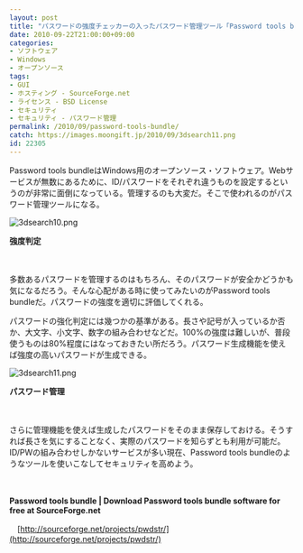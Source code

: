 ```yaml
---
layout: post
title: "パスワードの強度チェッカーの入ったパスワード管理ツール「Password tools bundle」"
date: 2010-09-22T21:00:00+09:00
categories:
- ソフトウェア
- Windows
- オープンソース
tags: 
- GUI
- ホスティング - SourceForge.net
- ライセンス - BSD License
- セキュリティ
- セキュリティ - パスワード管理
permalink: /2010/09/password-tools-bundle/
catch: https://images.moongift.jp/2010/09/3dsearch11.png
id: 22305
---
```

Password tools bundleはWindows用のオープンソース・ソフトウェア。Webサービスが無数にあるために、ID/パスワードをそれぞれ違うものを設定するというのが非常に面倒になっている。管理するのも大変だ。そこで使われるのがパスワード管理ツールになる。

  

![3dsearch10.png](https://images.moongift.jp/2010/09/3dsearch10.png)  
  
**強度判定**

  

　

  

多数あるパスワードを管理するのはもちろん、そのパスワードが安全かどうかも気になるだろう。そんな心配がある時に使ってみたいのがPassword tools bundleだ。パスワードの強度を適切に評価してくれる。

  
<!--more-->

パスワードの強化判定には幾つかの基準がある。長さや記号が入っているか否か、大文字、小文字、数字の組み合わせなどだ。100%の強度は難しいが、普段使うものは80%程度にはなっておきたい所だろう。パスワード生成機能を使えば強度の高いパスワードが生成できる。

  

![3dsearch11.png](https://images.moongift.jp/2010/09/3dsearch11.png)  
  
**パスワード管理**

  

　

  

さらに管理機能を使えば生成したパスワードをそのまま保存しておける。そうすれば長さを気にすることなく、実際のパスワードを知らずとも利用が可能だ。ID/PWの組み合わせしかないサービスが多い現在、Password tools bundleのようなツールを使いこなしてセキュリティを高めよう。

  

　

  

**Password tools bundle | Download Password tools bundle software for free at SourceForge.net**  
  
　[http://sourceforge.net/projects/pwdstr/](http://sourceforge.net/projects/pwdstr/)

  
